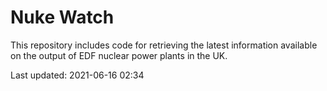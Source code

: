 # Nuke Watch

This repository includes code for retrieving the latest information available on the output of EDF nuclear power plants in the UK.

Last updated: 2021-06-16 02:34